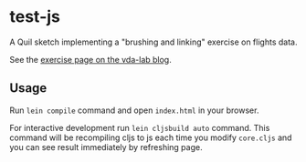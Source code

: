 # test-js

A Quil sketch implementing a "brushing and linking" exercise on flights data.

See the [exercise page on the vda-lab blog](http://homes.esat.kuleuven.be/~bioiuser/blog/hands-on-data-visualization-using-processing/).

## Usage

Run `lein compile` command and open `index.html` in your browser.

For interactive development run `lein cljsbuild auto` command. This command will be recompiling cljs to js each time you modify `core.cljs` and you can see result immediately by refreshing page.